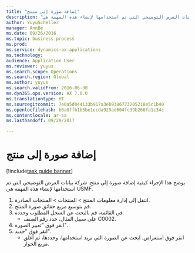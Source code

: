 ```yaml
--- 
title: "إضافة صورة إلى منتج"
description: "يوضح هذا الإجراء كيفية إضافة صورة إلى منتج. شركة بيانات العرض التوضيحي التي تم استخدامها لإنشاء هذه المهمة هي USMF.‬‬"
author: YuyuScheller
manager: AnnBe
ms.date: 09/26/2016
ms.topic: business-process
ms.prod: 
ms.service: dynamics-ax-applications
ms.technology: 
audience: Application User
ms.reviewer: yuyus
ms.search.scope: Operations
ms.search.region: Global
ms.author: yuyus
ms.search.validFrom: 2016-06-30
ms.dyn365.ops.version: AX 7.0.0
ms.translationtype: HT
ms.sourcegitcommit: 7e0a5d044133b917a3eb9386773205218e5c1b40
ms.openlocfilehash: b6a0ffb1b5be1ecda929ad604fc39b260fa1c34c
ms.contentlocale: ar-sa
ms.lasthandoff: 09/29/2017

---
```

# <a name="add-an-image-to-a-product"></a>إضافة صورة إلى منتج

[!include[task guide banner](../../includes/task-guide-banner.md)]

يوضح هذا الإجراء كيفية إضافة صورة إلى منتج. شركة بيانات العرض التوضيحي التي تم استخدامها لإنشاء هذه المهمة هي USMF.‬‬

1. انتقل إلى إدارة معلومات المنتج > المنتجات > المنتجات الصادرة.
2. قم بتوسيع مربع حقائق صورة المنتج.
3. في القائمة، قم بالبحث عن السجل المطلوب وحدده.
    * على سبيل المثال، حدد رقم الصنف C0002.  
4. انقر فوق "تغيير الصورة".
5. انقر فوق "جديد".
    * انقر فوق استعراض. ابحث عن الصورة التي تريد استخدامها، وحددها، ثم أغلق مربع الحوار.    


